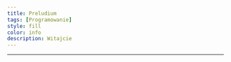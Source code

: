 ```yaml
---
title: Preludium
tags: [Programowanie]
style: fill
color: info 
description: Witajcie
---
```


<hr>

